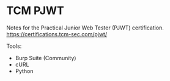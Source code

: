 # TCM PJWT
Notes for the Practical Junior Web Tester (PJWT) certification.
https://certifications.tcm-sec.com/pjwt/

Tools:
- Burp Suite (Community)
- cURL
- Python
